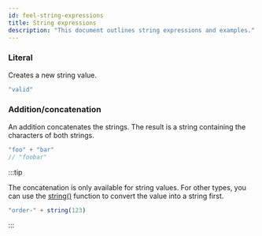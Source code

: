 ```yaml
---
id: feel-string-expressions 
title: String expressions
description: "This document outlines string expressions and examples."
---
```


### Literal

Creates a new string value.

```js
"valid"
```

### Addition/concatenation

An addition concatenates the strings. The result is a string containing the characters of both strings.

```js
"foo" + "bar"
// "foobar"
```

:::tip

The concatenation is only available for string values. For other types, you can use
the [string()](/docs/components/modeler/feel/builtin-functions/feel-built-in-functions-conversion#string) function to convert
the value into a string first.

```js
"order-" + string(123)
```

:::
